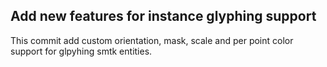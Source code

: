 ## Add new features for instance glyphing support

This commit add custom orientation, mask, scale and per point color
support for glpyhing smtk entities.
